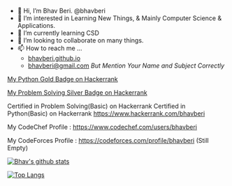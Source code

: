 - 👋 Hi, I’m Bhav Beri.  @bhavberi
- 👀 I’m interested in Learning New Things, & Mainly Computer Science & Applications.
- 🌱 I’m currently learning CSD
- 💞️ I’m looking to collaborate on many things.
- 📫 How to reach me ... 
  - [bhavberi.github.io](bhavberi.github.io)
  - bhavberi@gmail.com *But Mention Your Name and Subject Correctly*

[My Python Gold Badge on Hackerrank ](https://www.hackerrank.com/bhavberi?badge=python&stars=5&level=3&hr_r=1&utm_campaign=social-buttons&utm_medium=linkedin&utm_source=badge_share_profile&social=linkedin)

[My Problem Solving Silver Badge on Hackerrank](https://www.hackerrank.com/bhavberi?badge=problem-solving&stars=4&level=2&hr_r=1&utm_campaign=social-buttons&utm_medium=linkedin&utm_source=badge_share_profile&social=linkedin)

Certified in Problem Solving(Basic) on Hackerrank
Certified in Python(Basic) on Hackerrank
https://www.hackerrank.com/bhavberi

My CodeChef Profile : https://www.codechef.com/users/bhavberi

My CodeForces Profile : https://codeforces.com/profile/bhavberi  (Still Empty)

[![Bhav's github stats](https://github-readme-stats.vercel.app/api?username=bhavberi&count_private=true&show_icons=true&theme=tokyonight&hide_rank=false)](https://github.com/anuraghazra/github-readme-stats)

[![Top Langs](https://github-readme-stats.vercel.app/api/top-langs/?username=bhavberi&hide=go)](https://github.com/anuraghazra/github-readme-stats)


<!---
bhavberi/bhavberi is a ✨ special ✨ repository because its `README.md` (this file) appears on your GitHub profile.
You can click the Preview link to take a look at your changes.
--->
